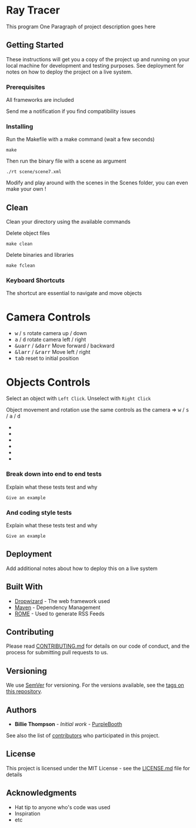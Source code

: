 # Ray Tracer

This program 
One Paragraph of project description goes here

## Getting Started

These instructions will get you a copy of the project up and running on your local machine for development and testing purposes. See deployment for notes on how to deploy the project on a live system.

### Prerequisites

All frameworks are included

Send me a notification if you find compatibility issues

### Installing

Run the Makefile with a make command (wait a few seconds)

```
make
```

Then run the binary file with a scene as argument

```
./rt scene/scene7.xml
```

Modify and play around with the scenes in the Scenes folder, you can even make your own !

## Clean

Clean your directory using the available commands

Delete object files

```
make clean
```

Delete binaries and libraries

```
make fclean
```

### Keyboard Shortcuts

The shortcut are essential to navigate and move objects

# Camera Controls

- <kbd>w</kbd> / <kbd>s</kbd> rotate camera up / down
- <kbd>a</kbd> / <kbd>d</kbd> rotate camera left / right
- <kbd>&uarr</kbd> / <kbd>&darr</kbd> Move forward / backward
- <kbd>&larr</kbd> / <kbd>&rarr</kbd> Move left / right
- <kbd>tab</kbd> reset to initial position

# Objects Controls

Select an object with `Left Click`. Unselect with `Right Click`

Object movement and rotation use the same controls as the camera => <kbd>w</kbd> / 
                                                        <kbd>s</kbd> / <kbd>a</kbd> / <kbd>d</kbd> 

- <kbd></kbd>
- <kbd></kbd>
- <kbd></kbd>
- <kbd></kbd>
- <kbd></kbd>
- <kbd></kbd>

### Break down into end to end tests

Explain what these tests test and why

```
Give an example
```

### And coding style tests

Explain what these tests test and why

```
Give an example
```

## Deployment

Add additional notes about how to deploy this on a live system

## Built With

* [Dropwizard](http://www.dropwizard.io/1.0.2/docs/) - The web framework used
* [Maven](https://maven.apache.org/) - Dependency Management
* [ROME](https://rometools.github.io/rome/) - Used to generate RSS Feeds

## Contributing

Please read [CONTRIBUTING.md](https://gist.github.com/PurpleBooth/b24679402957c63ec426) for details on our code of conduct, and the process for submitting pull requests to us.

## Versioning

We use [SemVer](http://semver.org/) for versioning. For the versions available, see the [tags on this repository](https://github.com/your/project/tags). 

## Authors

* **Billie Thompson** - *Initial work* - [PurpleBooth](https://github.com/PurpleBooth)

See also the list of [contributors](https://github.com/your/project/contributors) who participated in this project.

## License

This project is licensed under the MIT License - see the [LICENSE.md](LICENSE.md) file for details

## Acknowledgments

* Hat tip to anyone who's code was used
* Inspiration
* etc

